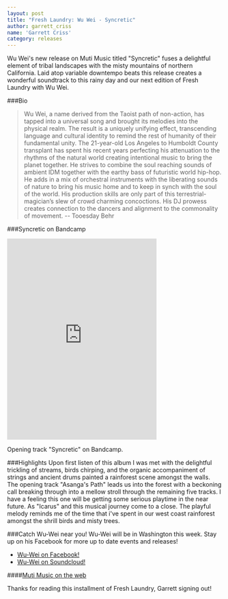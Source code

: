 ```yaml
---
layout: post
title: "Fresh Laundry: Wu Wei - Syncretic"
author: garrett_criss
name: 'Garrett Criss'
category: releases
---
```


Wu Wei's new release on Muti Music titled "Syncretic" fuses a delightful element of tribal landscapes with the misty mountains of northern California. Laid atop variable downtempo beats this release creates a wonderful soundtrack to this rainy day and our next edition of Fresh Laundry with Wu Wei.

###Bio
>Wu Wei, a name derived from the Taoist path of non-action, has tapped into a universal song and brought its melodies into the physical realm. The result is a uniquely unifying effect, transcending language and cultural identity to remind the rest of humanity of their fundamental unity. The 21-year-old Los Angeles to Humboldt County transplant has spent his recent years perfecting his attenuation to the rhythms of the natural world creating intentional music to bring the planet together. He strives to combine the soul reaching sounds of ambient IDM together with the earthy bass of futuristic world hip-hop. He adds in a mix of orchestral instruments with the liberating sounds of nature to bring his music home and to keep in synch with the soul of the world. His production skills are only part of this terrestrial-magician’s slew of crowd charming concoctions. His DJ prowess creates connection to the dancers and alignment to the commonality of movement. -- Tooesday Behr

###Syncretic on Bandcamp
<iframe style="border: 0; width: 350px; height: 470px;" src="https://bandcamp.com/EmbeddedPlayer/album=3098748664/size=large/bgcol=ffffff/linkcol=0687f5/tracklist=false/transparent=true/" seamless><a href="http://mutimusic.bandcamp.com/album/syncretic">Syncretic by Wu Wei</a></iframe>

Opening track "Syncretic" on Bandcamp.

###Highlights
Upon first listen of this album I was met with the delightful trickling of streams, birds chirping, and the organic accompaniment of strings and ancient drums painted a rainforest scene amongst the walls. The opening track "Asanga's Path" leads us into the forest with a beckoning call breaking through into a mellow stroll through the remaining five tracks. I have a feeling this one will be getting some serious playtime in the near future. As "Icarus" and this musical journey come to a close. The playful melody reminds me of the time that i've spent in our west coast rainforest amongst the shrill birds and misty trees. 



###Catch Wu-Wei near you!
Wu-Wei will be in Washington this week. Stay up on his Facebook for more up to date events and releases!

* [Wu-Wei on Facebook!](https://www.facebook.com/djwuwei)
*  [Wu-Wei on Soundcloud!](https://www.facebook.com/djwuwei)

####[Muti Music on the web](http://mutimusic.com)

Thanks for reading this installment of Fresh Laundry, Garrett signing out!

